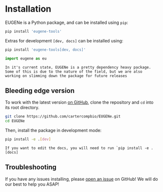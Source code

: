 # Installation
EUGENe is a Python package, and can be installed using `pip`:

```bash
pip install 'eugene-tools'
```

Extras for development `[dev, docs]` can be installed using:

```bash
pip install 'eugene-tools[dev, docs]'
```

```python
import eugene as eu
```

```{note}
In it's current state, EUGENe is a pretty dependency heavy package. Some of this is due to the nature of the field, but we are also working on slimming down the package for future releases
```

## Bleeding edge version
To work with the latest version [on GitHub](https://github.com/cartercompbio/EUGENe), clone the repository and `cd` into its root directory.

```bash
git clone https://github.com/cartercompbio/EUGENe.git 
cd EUGENe
```

Then, install the package in development mode:

```bash
pip install -e .[dev]
```

```{note}
If you want to edit the docs, you will need to run `pip install -e .[docs]
```

## Troubleshooting
If you have any issues installing, please [open an issue](https://github.com/cartercompbio/EUGENe/issues) on GitHub! We will do our best to help you ASAP!
